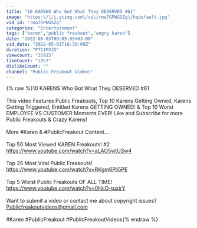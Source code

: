 ```yaml
---
title: "10 KARENS Who Got What They DESERVED #61"
image: "https:\/\/i.ytimg.com\/vi\/rma7GPWGSZg\/hqdefault.jpg"
vid_id: "rma7GPWGSZg"
categories: "Entertainment"
tags: ["karen","public freakout","angry karen"]
date: "2022-05-03T09:05:55+03:00"
vid_date: "2022-05-01T16:30:09Z"
duration: "PT11M33S"
viewcount: "35925"
likeCount: "1057"
dislikeCount: ""
channel: "Public Freakout Videos"
---
```

{% raw %}10 KARENS Who Got What They DESERVED #61<br /><br />This video Features Public Freakouts, Top 10 Karens Getting Owned, Karens Getting Triggered, Entitled Karens GETTING OWNED! &amp; Top 10 Worst EMPLOYEE VS CUSTOMER Moments EVER! Like and Subscribe for more Public Freakouts &amp; Crazy Karens!<br /><br />More #Karen &amp; #PublicFreakout Content...<br /><br />Top 50 Most Viewed KAREN Freakouts! #2<br /><a rel="nofollow" target="blank" href="https://www.youtube.com/watch?v=aLAO5wtUSw4">https://www.youtube.com/watch?v=aLAO5wtUSw4</a><br /><br />Top 25 Most Viral Public Freakouts!<br /><a rel="nofollow" target="blank" href="https://www.youtube.com/watch?v=RKgm6Pli5PE">https://www.youtube.com/watch?v=RKgm6Pli5PE</a><br /><br />Top 5 Worst Public Freakouts OF ALL TIME!<br /><a rel="nofollow" target="blank" href="https://www.youtube.com/watch?v=0HcO-tuxirY">https://www.youtube.com/watch?v=0HcO-tuxirY</a><br /><br />Want to submit a video or contact me about copyright issues?<br />Publicfreakoutvideos@gmail.com<br /><br />#Karen #PublicFreakout #PublicFreakoutVideos{% endraw %}
